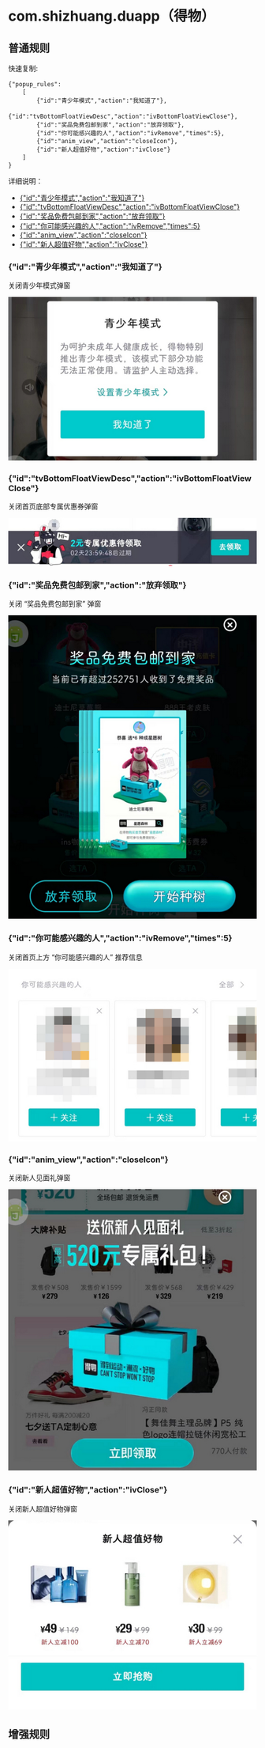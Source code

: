 # com.shizhuang.duapp（得物）

## 普通规则

快速复制:
```
{"popup_rules":
    [
        {"id":"青少年模式","action":"我知道了"},
        {"id":"tvBottomFloatViewDesc","action":"ivBottomFloatViewClose"},
        {"id":"奖品免费包邮到家","action":"放弃领取"},
        {"id":"你可能感兴趣的人","action":"ivRemove","times":5},
        {"id":"anim_view","action":"closeIcon"},
        {"id":"新人超值好物","action":"ivClose"}
    ]
}
```
详细说明：
- [{"id":"青少年模式","action":"我知道了"}](#id青少年模式action我知道了)
- [{"id":"tvBottomFloatViewDesc","action":"ivBottomFloatViewClose"}](#idtvbottomfloatviewdescactionivbottomfloatviewclose)
- [{"id":"奖品免费包邮到家","action":"放弃领取"}](#id奖品免费包邮到家action放弃领取)
- [{"id":"你可能感兴趣的人","action":"ivRemove","times":5}](#id你可能感兴趣的人actionivremovetimes5)
- [{"id":"anim_view","action":"closeIcon"}](#idanim_viewactioncloseicon)
- [{"id":"新人超值好物","action":"ivClose"}](#id新人超值好物actionivclose)

### {"id":"青少年模式","action":"我知道了"}
关闭青少年模式弹窗

![](./assets/青少年模式.jpg)

### {"id":"tvBottomFloatViewDesc","action":"ivBottomFloatViewClose"}
关闭首页底部专属优惠券弹窗

![](./assets/首页底部专属优惠券弹窗.jpg)

### {"id":"奖品免费包邮到家","action":"放弃领取"}
关闭 “奖品免费包邮到家” 弹窗

![](./assets/奖品免费包邮到家.jpg)

### {"id":"你可能感兴趣的人","action":"ivRemove","times":5}
关闭首页上方 “你可能感兴趣的人” 推荐信息

![](./assets/你可能感兴趣的人.jpg)

### {"id":"anim_view","action":"closeIcon"}
关闭新人见面礼弹窗

![](./assets/新人见面礼弹窗.jpg)

### {"id":"新人超值好物","action":"ivClose"}
关闭新人超值好物弹窗

![](./assets/新人超值好物弹窗.jpg)

## 增强规则
